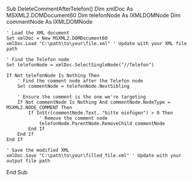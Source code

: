  Sub DeleteCommentAfterTelefon()
    Dim xmlDoc As MSXML2.DOMDocument60
    Dim telefonNode As IXMLDOMNode
    Dim commentNode As IXMLDOMNode
    
    ' Load the XML document
    Set xmlDoc = New MSXML2.DOMDocument60
    xmlDoc.Load "C:\path\to\your\file.xml" ' Update with your XML file path
    
    ' Find the Telefon node
    Set telefonNode = xmlDoc.SelectSingleNode("//Telefon")
    
    If Not telefonNode Is Nothing Then
        ' Find the comment node after the Telefon node
        Set commentNode = telefonNode.NextSibling
        
        ' Ensure the comment is the one we're targeting
        If Not commentNode Is Nothing And commentNode.NodeType = MSXML2.NODE_COMMENT Then
            If InStr(commentNode.Text, "bitte einfügen") > 0 Then
                ' Remove the comment node
                telefonNode.ParentNode.RemoveChild commentNode
            End If
        End If
    End If
    
    ' Save the modified XML
    xmlDoc.Save "C:\path\to\your\filled_file.xml" ' Update with your output file path
End Sub
